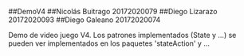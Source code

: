 

##DemoV4 ##Nicolás Buitrago 20172020079 ##Diego Lizarazo 20172020093 ##Diego Galeano 20172020074

Demo de video juego V4. Los patrones implementados (State y ...) se pueden ver implementados en los paquetes 'stateAction' y ...
